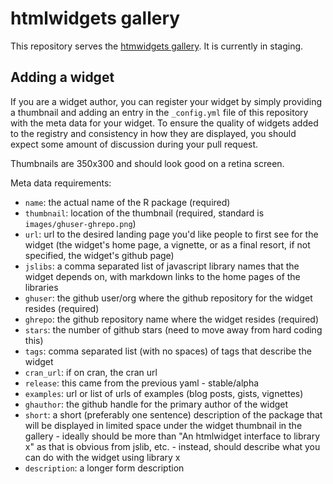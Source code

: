 htmlwidgets gallery
===================

This repository serves the [htmwidgets gallery](http://hafen.github.io/htmlwidgetsgallery/).  It is currently in staging.

## Adding a widget

If you are a widget author, you can register your widget by simply providing a thumbnail and adding an entry in the `_config.yml` file of this repository with the meta data for your widget.  To ensure the quality of widgets added to the registry and consistency in how they are displayed, you should expect some amount of discussion during your pull request.

Thumbnails are 350x300 and should look good on a retina screen.

Meta data requirements:

- `name`: the actual name of the R package (required)
- `thumbnail`: location of the thumbnail (required, standard is `images/ghuser-ghrepo.png`)
- `url`: url to the desired landing page you'd like people to first see for the widget (the widget's home page, a vignette, or as a final resort, if not specified, the widget's github page)
- `jslibs`: a comma separated list of javascript library names that the widget depends on, with markdown links to the home pages of the libraries
- `ghuser`: the github user/org where the github repository for the widget resides (required)
- `ghrepo`: the github repository name where the widget resides (required)
- `stars`: the number of github stars (need to move away from hard coding this)
- `tags`: comma separated list (with no spaces) of tags that describe the widget
- `cran_url`: if on cran, the cran url
- `release`: this came from the previous yaml - stable/alpha
- `examples`: url or list of urls of examples (blog posts, gists, vignettes)
- `ghauthor`: the github handle for the primary author of the widget
- `short`: a short (preferably one sentence) description of the package that will be displayed in limited space under the widget thumbnail in the gallery - ideally should be more than "An htmlwidget interface to library x" as that is obvious from jslib, etc. - instead, should describe what you can do with the widget using library x
- `description`: a longer form description

